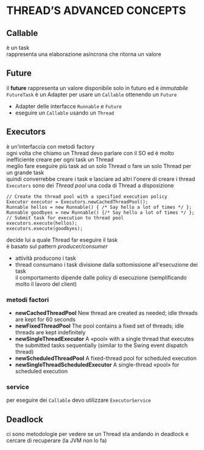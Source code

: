 # THREAD’S ADVANCED CONCEPTS
## Callable
è un task  
rappresenta una elaborazione asincrona che ritorna un valore  
## Future
il **future** rappresenta un valore disponibile solo in futuro ed è *immutabile*  
`FutureTask` è un Adapter per usare un `Callable` ottenendo un `Future`
- Adapter delle interfacce `Runnable` e `Future`
- eseguire un `Callable` usando un `Thread`
## Executors
è un'interfaccia con metodi factory  
ogni volta che chiamo un Thread devo parlare con il SO ed è molto inefficiente creare per ogni task un Thread  
meglio fare eseguire più task ad un solo Thread o fare un solo Thread per un grande task  
quindi converrebbe creare i task e lasciare ad altri l'onere di creare i thread  
`Executors` sono dei *Thread pool* una coda di Thread a disposizione  
```
// Create the thread pool with a specified execution policy
Executor executor = Executors.newCachedThreadPool();
Runnable hellos = new Runnable() { /* Say hello a lot of times */ };
Runnable goodbyes = new Runnable() {/* Say hello a lot of times */ };
// Submit task for execution to thread pool
executors.execute(hellos);
executors.execute(goodbyes);
```
decide lui a quale Thread far eseguire il task  
è basato sul pattern *producer/consumer*
- attività producono i task
- thread consumano i task
divisione dalla sottomissione all'esecuzione dei task  
il comportamento dipende dalle policy di esecuzione (semplificando molto il lavoro del client)

### metodi factori
- **newCachedThreadPool** New thread are created as needed; idle threads are kept for 60 seconds
- **newFixedThreadPool** The pool contains a fixed set of threads; idle threads are kept indefinitely
- **newSingleThreadExecutor** A «pool» with a single thread that executes the submitted tasks sequentially (similar to the Swing event dispatch thread)
- **newScheduledThreadPool** A fixed-thread pool for scheduled execution
- **newSingleThreadScheduledExecutor** A single-thread «pool» for scheduled execution

### service
per eseguire dei `Callable` devo utilizzare `ExecutorService`

## Deadlock
ci sono metodologie per vedere se un Thread sta andando in deadlock e cercare di recuperare (la JVM non lo fa)  
